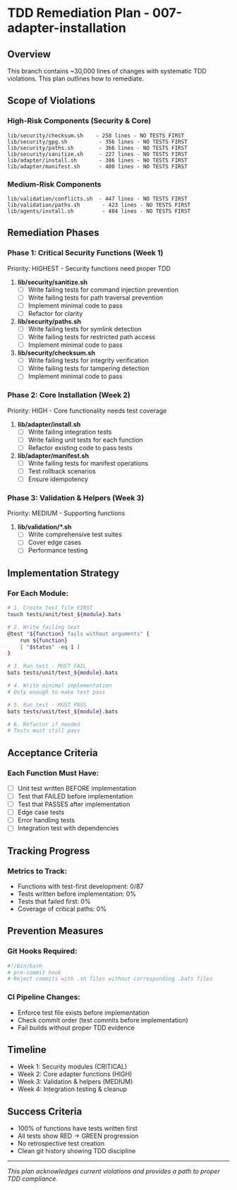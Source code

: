 # TDD Remediation Plan - 007-adapter-installation

## Overview
This branch contains ~30,000 lines of changes with systematic TDD violations. This plan outlines how to remediate.

## Scope of Violations

### High-Risk Components (Security & Core)
```
lib/security/checksum.sh    - 258 lines - NO TESTS FIRST
lib/security/gpg.sh          - 356 lines - NO TESTS FIRST
lib/security/paths.sh        - 366 lines - NO TESTS FIRST
lib/security/sanitize.sh     - 227 lines - NO TESTS FIRST
lib/adapter/install.sh       - 386 lines - NO TESTS FIRST
lib/adapter/manifest.sh      - 400 lines - NO TESTS FIRST
```

### Medium-Risk Components
```
lib/validation/conflicts.sh  - 447 lines - NO TESTS FIRST
lib/validation/paths.sh       - 423 lines - NO TESTS FIRST
lib/agents/install.sh         - 484 lines - NO TESTS FIRST
```

## Remediation Phases

### Phase 1: Critical Security Functions (Week 1)
Priority: HIGHEST - Security functions need proper TDD

1. **lib/security/sanitize.sh**
   - [ ] Write failing tests for command injection prevention
   - [ ] Write failing tests for path traversal prevention
   - [ ] Implement minimal code to pass
   - [ ] Refactor for clarity

2. **lib/security/paths.sh**
   - [ ] Write failing tests for symlink detection
   - [ ] Write failing tests for restricted path access
   - [ ] Implement minimal code to pass

3. **lib/security/checksum.sh**
   - [ ] Write failing tests for integrity verification
   - [ ] Write failing tests for tampering detection
   - [ ] Implement minimal code to pass

### Phase 2: Core Installation (Week 2)
Priority: HIGH - Core functionality needs test coverage

1. **lib/adapter/install.sh**
   - [ ] Write failing integration tests
   - [ ] Write failing unit tests for each function
   - [ ] Refactor existing code to pass tests

2. **lib/adapter/manifest.sh**
   - [ ] Write failing tests for manifest operations
   - [ ] Test rollback scenarios
   - [ ] Ensure idempotency

### Phase 3: Validation & Helpers (Week 3)
Priority: MEDIUM - Supporting functions

1. **lib/validation/*.sh**
   - [ ] Write comprehensive test suites
   - [ ] Cover edge cases
   - [ ] Performance testing

## Implementation Strategy

### For Each Module:
```bash
# 1. Create test file FIRST
touch tests/unit/test_${module}.bats

# 2. Write failing test
@test "${function} fails without arguments" {
    run ${function}
    [ "$status" -eq 1 ]
}

# 3. Run test - MUST FAIL
bats tests/unit/test_${module}.bats

# 4. Write minimal implementation
# Only enough to make test pass

# 5. Run test - MUST PASS
bats tests/unit/test_${module}.bats

# 6. Refactor if needed
# Tests must still pass
```

## Acceptance Criteria

### Each Function Must Have:
- [ ] Unit test written BEFORE implementation
- [ ] Test that FAILED before implementation
- [ ] Test that PASSES after implementation
- [ ] Edge case tests
- [ ] Error handling tests
- [ ] Integration test with dependencies

## Tracking Progress

### Metrics to Track:
- Functions with test-first development: 0/87
- Tests written before implementation: 0%
- Tests that failed first: 0%
- Coverage of critical paths: 0%

## Prevention Measures

### Git Hooks Required:
```bash
#!/bin/bash
# pre-commit hook
# Reject commits with .sh files without corresponding .bats files
```

### CI Pipeline Changes:
- Enforce test file exists before implementation
- Check commit order (test commits before implementation)
- Fail builds without proper TDD evidence

## Timeline
- Week 1: Security modules (CRITICAL)
- Week 2: Core adapter functions (HIGH)
- Week 3: Validation & helpers (MEDIUM)
- Week 4: Integration testing & cleanup

## Success Criteria
- 100% of functions have tests written first
- All tests show RED → GREEN progression
- No retrospective test creation
- Clean git history showing TDD discipline

---
*This plan acknowledges current violations and provides a path to proper TDD compliance.*